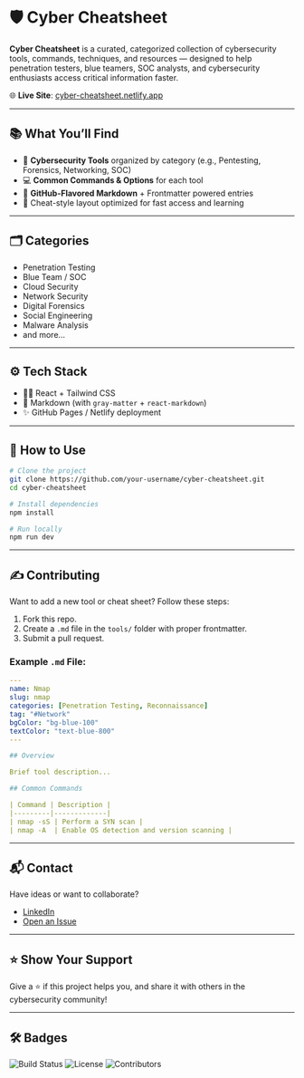 # 🛡️ Cyber Cheatsheet

**Cyber Cheatsheet** is a curated, categorized collection of cybersecurity tools, commands, techniques, and resources — designed to help penetration testers, blue teamers, SOC analysts, and cybersecurity enthusiasts access critical information faster.

🌐 **Live Site**: [cyber-cheatsheet.netlify.app](https://cyber-cheatsheet.netlify.app)

---

## 📚 What You’ll Find

- 🧰 **Cybersecurity Tools** organized by category (e.g., Pentesting, Forensics, Networking, SOC)
- 💻 **Common Commands & Options** for each tool
- 📄 **GitHub-Flavored Markdown** + Frontmatter powered entries
- 🧠 Cheat-style layout optimized for fast access and learning

---

## 🗂️ Categories

- Penetration Testing  
- Blue Team / SOC  
- Cloud Security  
- Network Security  
- Digital Forensics  
- Social Engineering  
- Malware Analysis  
- and more...

---

## ⚙️ Tech Stack

- 🧑‍💻 React + Tailwind CSS  
- 📄 Markdown (with `gray-matter` + `react-markdown`)  
- ✨ GitHub Pages / Netlify deployment  

---

## 🚀 How to Use

```bash
# Clone the project
git clone https://github.com/your-username/cyber-cheatsheet.git
cd cyber-cheatsheet

# Install dependencies
npm install

# Run locally
npm run dev
```

---

## ✍️ Contributing

Want to add a new tool or cheat sheet? Follow these steps:

1. Fork this repo.
2. Create a `.md` file in the `tools/` folder with proper frontmatter.
3. Submit a pull request.

### Example `.md` File:

```yaml
---
name: Nmap
slug: nmap
categories: [Penetration Testing, Reconnaissance]
tag: "#Network"
bgColor: "bg-blue-100"
textColor: "text-blue-800"
---

## Overview

Brief tool description...

## Common Commands

| Command | Description |
|---------|-------------|
| nmap -sS | Perform a SYN scan |
| nmap -A  | Enable OS detection and version scanning |
```

---

## 📬 Contact

Have ideas or want to collaborate?  
- [LinkedIn](https://www.linkedin.com/in/your-profile)  
- [Open an Issue](https://github.com/your-username/cyber-cheatsheet/issues)

---

## ⭐ Show Your Support

Give a ⭐ if this project helps you, and share it with others in the cybersecurity community!

---

## 🛠️ Badges

![Build Status](https://img.shields.io/github/workflow/status/your-username/cyber-cheatsheet/CI)
![License](https://img.shields.io/github/license/your-username/cyber-cheatsheet)
![Contributors](https://img.shields.io/github/contributors/your-username/cyber-cheatsheet)